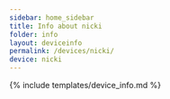 ```yaml
---
sidebar: home_sidebar
title: Info about nicki
folder: info
layout: deviceinfo
permalink: /devices/nicki/
device: nicki
---
```

{% include templates/device_info.md %}
